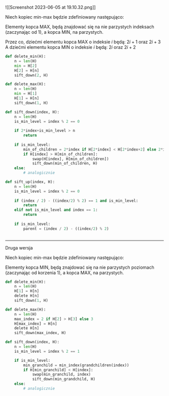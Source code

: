 ![[Screenshot 2023-06-05 at 19.10.32.png]]

Niech kopiec min-max będzie zdefiniowany następująco:

Elementy kopca MAX, będą znajdować się na nie parzystych indeksach (zaczynając od $1$), a kopca MIN, na parzystych.

Przez co, dziećmi elementu kopca MAX o indeksie $i$ będą: $2i+1$ oraz $2i+3$
A dziećmi elementu kopca MIN o indeksie $i$ będą: $2i$ oraz $2i+2$

```python
def delete_min(H):
	n = len(H)
	min = H[2]
	H[2] = H[n]
	sift_down(2, H)
```

```python
def delete_max(H):
	n = len(H)
	min = H[1]
	H[1] = H[n]
	sift_down(1, H)
```

```python
def sift_down(index, H):
	n = len(H)
	is_min_level = index % 2 == 0
	
	if 2*index+is_min_level > n
		return
	
	if is_min_level:
		min_of_children = 2*index if H[2*index] < H[2*index+2] else 2*index+2
		if H[index] > H[min_of_children]:
			swap(H[index], H[min_of_children])
			sift_down(min_of_children, H)
	else:
		# analogicznie
```

```python
def sift_up(index, H):
	n = len(H)
	is_min_level = index % 2 == 0
	
	if (index / 2) - ((index/2) % 2) == 1 and is_min_level:
		return
	elif not is_min_level and index == 1:
		return
		
	if is_min_level:
		parent = (index / 2) - ((index/2) % 2)
		
```

----------

Druga wersja

Niech kopiec min-max będzie zdefiniowany następująco:

Elementy kopca MIN, będą znajdować się na nie parzystych poziomach (zaczynając od korzenia $1$), a kopca MAX, na parzystych.

```python
def delete_min(H):
	n = len(H)
	H[1] = H[n]
	delete H[n]
	sift_down(1, H)
```

```python
def delete_max(H):
	n = len(H)
	max_index = 2 if H[2] > H[3] else 3
	H[max_index] = H[n]
	delete H[n]
	sift_down(max_index, H)
```

```python
def sift_down(index, H):
	n = len(H)
	is_min_level = index % 2 == 1

	if is_min_level:
		min_granchild = min_index(grandchildren(index))
		if H[min_granchild] < H[index]:
			swap(min_granchild, index)
			sift_down(min_grandchild, H)
	else:
		# analogicznie
```